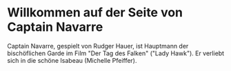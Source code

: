 # Willkommen auf der Seite von Captain Navarre

Captain Navarre, gespielt von Rudger Hauer, ist Hauptmann der bischöflichen Garde im Film "Der Tag des Falken" ("Lady Hawk").
Er verliebt sich in die schöne Isabeau (Michelle Pfeiffer).